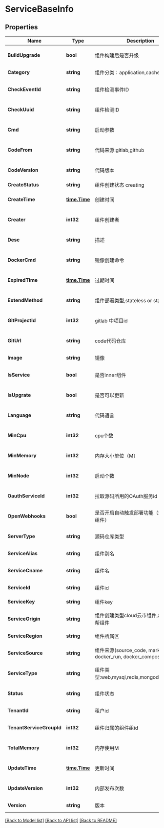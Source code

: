 # ServiceBaseInfo

## Properties
Name | Type | Description | Notes
------------ | ------------- | ------------- | -------------
**BuildUpgrade** | **bool** | 组件构建后是否升级 | [optional] [default to null]
**Category** | **string** | 组件分类：application,cache,store | [default to null]
**CheckEventId** | **string** | 组件检测事件ID | [optional] [default to null]
**CheckUuid** | **string** | 组件检测ID | [optional] [default to null]
**Cmd** | **string** | 启动参数 | [optional] [default to null]
**CodeFrom** | **string** | 代码来源:gitlab,github | [optional] [default to null]
**CodeVersion** | **string** | 代码版本 | [optional] [default to null]
**CreateStatus** | **string** | 组件创建状态 creating|complete | [optional] [default to null]
**CreateTime** | [**time.Time**](time.Time.md) | 创建时间 | [optional] [default to null]
**Creater** | **int32** | 组件创建者 | [optional] [default to null]
**Desc** | **string** | 描述 | [optional] [default to null]
**DockerCmd** | **string** | 镜像创建命令 | [optional] [default to null]
**ExpiredTime** | [**time.Time**](time.Time.md) | 过期时间 | [optional] [default to null]
**ExtendMethod** | **string** | 组件部署类型,stateless or state | [optional] [default to null]
**GitProjectId** | **int32** | gitlab 中项目id | [optional] [default to null]
**GitUrl** | **string** | code代码仓库 | [optional] [default to null]
**Image** | **string** | 镜像 | [default to null]
**IsService** | **bool** | 是否inner组件 | [optional] [default to null]
**IsUpgrate** | **bool** | 是否可以更新 | [optional] [default to null]
**Language** | **string** | 代码语言 | [optional] [default to null]
**MinCpu** | **int32** | cpu个数 | [optional] [default to null]
**MinMemory** | **int32** | 内存大小单位（M） | [optional] [default to null]
**MinNode** | **int32** | 启动个数 | [optional] [default to null]
**OauthServiceId** | **int32** | 拉取源码所用的OAuth服务id | [optional] [default to null]
**OpenWebhooks** | **bool** | 是否开启自动触发部署功能（兼容老版本组件） | [optional] [default to null]
**ServerType** | **string** | 源码仓库类型 | [optional] [default to null]
**ServiceAlias** | **string** | 组件别名 | [default to null]
**ServiceCname** | **string** | 组件名 | [optional] [default to null]
**ServiceId** | **string** | 组件id | [default to null]
**ServiceKey** | **string** | 组件key | [default to null]
**ServiceOrigin** | **string** | 组件创建类型cloud云市组件,assistant云帮组件 | [optional] [default to null]
**ServiceRegion** | **string** | 组件所属区 | [default to null]
**ServiceSource** | **string** | 组件来源(source_code, market, docker_run, docker_compose) | [optional] [default to null]
**ServiceType** | **string** | 组件类型:web,mysql,redis,mongodb,phpadmin | [optional] [default to null]
**Status** | **string** | 组件状态 | [optional] [default to null]
**TenantId** | **string** | 租户id | [default to null]
**TenantServiceGroupId** | **int32** | 组件归属的组件组id | [optional] [default to null]
**TotalMemory** | **int32** | 内存使用M | [optional] [default to null]
**UpdateTime** | [**time.Time**](time.Time.md) | 更新时间 | [optional] [default to null]
**UpdateVersion** | **int32** | 内部发布次数 | [optional] [default to null]
**Version** | **string** | 版本 | [default to null]

[[Back to Model list]](../README.md#documentation-for-models) [[Back to API list]](../README.md#documentation-for-api-endpoints) [[Back to README]](../README.md)


